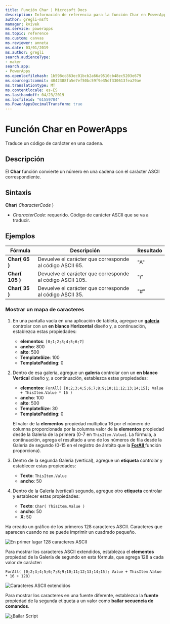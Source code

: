 ```yaml
---
title: Función Char | Microsoft Docs
description: Información de referencia para la función Char en PowerApps, incluidos ejemplos y sintaxis
author: gregli-msft
manager: kvivek
ms.service: powerapps
ms.topic: reference
ms.custom: canvas
ms.reviewer: anneta
ms.date: 03/01/2019
ms.author: gregli
search.audienceType:
- maker
search.app:
- PowerApps
ms.openlocfilehash: 1b598cc863ec01bcb2a66a9510cb48ec5203e679
ms.sourcegitcommit: 4042388fa5e7ef50bc59f9e35df330613fea29ae
ms.translationtype: MT
ms.contentlocale: es-ES
ms.lasthandoff: 04/23/2019
ms.locfileid: "61559704"
ms.PowerAppsDecimalTransform: true
---
```

# <a name="char-function-in-powerapps"></a>Función Char en PowerApps

Traduce un código de carácter en una cadena.

## <a name="description"></a>Descripción

El **Char** función convierte un número en una cadena con el carácter ASCII correspondiente.

## <a name="syntax"></a>Sintaxis

**Char**( *CharacterCode* )

- *CharacterCode*: requerido. Código de carácter ASCII que se va a traducir.

## <a name="examples"></a>Ejemplos

| Fórmula | Descripción | Resultado |
| --- | --- | --- |
| **Char( 65 )** |Devuelve el carácter que corresponde al código ASCII 65. |"A" |
| **Char( 105 )** |Devuelve el carácter que corresponde al código ASCII 105. |"i" |
| **Char( 35 )** |Devuelve el carácter que corresponde al código ASCII 35. |"#" |

### <a name="display-a-character-map"></a>Mostrar un mapa de caracteres

1. En una pantalla vacía en una aplicación de tableta, agregue un [ **galería** ](../controls/control-gallery.md) controlar con un **en blanco Horizontal** diseño y, a continuación, establezca estas propiedades:

    - **elementos**: `[0;1;2;3;4;5;6;7]`
    - **ancho**: 800
    - **alto**: 500
    - **TemplateSize**: 100
    - **TemplatePadding**: 0

1. Dentro de esa galería, agregue un **galería** controlar con un **en blanco Vertical** diseño y, a continuación, establezca estas propiedades:

    - **elementos**: `ForAll( [0;2;3;4;5;6;7;8;9;10;11;12;13;14;15]; Value + ThisItem.Value * 16 )`
    - **ancho**: 100
    - **alto**: 500
    - **TemplateSize**: 30
    - **TemplatePadding**: 0

    El valor de la **elementos** propiedad multiplica 16 por el número de columna proporcionada por la columna valor de la **elementos** propiedad desde la Galería de la primera (0-7 en `ThisItem.Value`). La fórmula, a continuación, agrega el resultado a uno de los números de fila desde la Galería de segundo (0-15 en el registro de ámbito que la [ **ForAll** ](function-forall.md) función proporciona).

1. Dentro de la segunda Galería (vertical), agregue un **etiqueta** controlar y establecer estas propiedades:

    - **Texto**: `ThisItem.Value`
    - **ancho**: 50

1. Dentro de la Galería (vertical) segundo, agregue otro **etiqueta** controlar y establecer estas propiedades:

    - **Texto**: `Char( ThisItem.Value )`
    - **ancho**: 50
    - **X**: 50

Ha creado un gráfico de los primeros 128 caracteres ASCII. Caracteres que aparecen cuando no se puede imprimir un cuadrado pequeño.

![En primer lugar 128 caracteres ASCII](media/function-char/chart-lower.png)

Para mostrar los caracteres ASCII extendidos, establezca el **elementos** propiedad de la Galería de segundo en esta fórmula, que agrega 128 a cada valor de carácter:

`ForAll( [0;2;3;4;5;6;7;8;9;10;11;12;13;14;15]; Value + ThisItem.Value * 16 + 128)`

![Caracteres ASCII extendidos](media/function-char/chart-higher.png)

Para mostrar los caracteres en una fuente diferente, establezca la **fuente** propiedad de la segunda etiqueta a un valor como **bailar secuencia de comandos**.

![¿Bailar Script](media/function-char/chart-higher-dancing-script.png)
